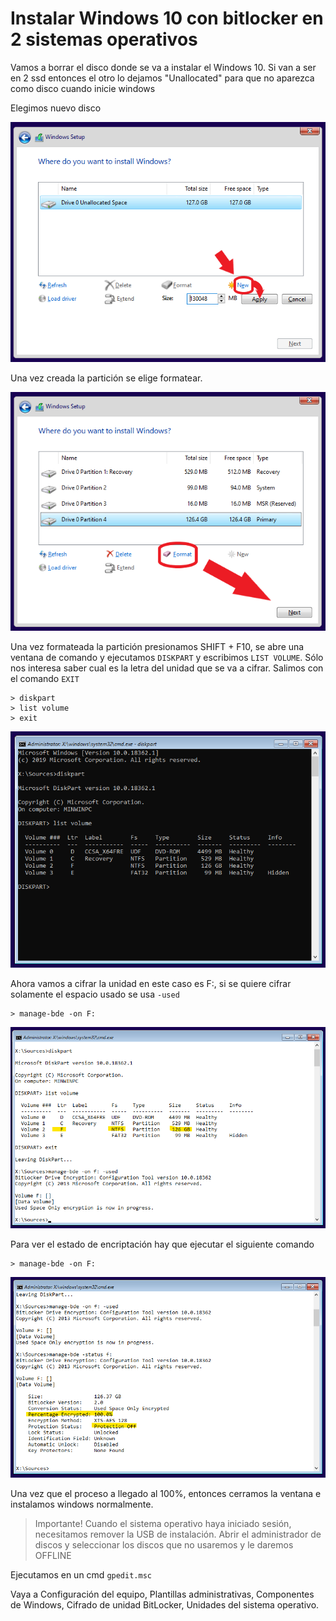 # Instalar Windows 10 con bitlocker en 2 sistemas operativos

Vamos a borrar el disco donde se va a instalar el Windows 10. Si van a ser en 2 ssd entonces el otro lo dejamos "Unallocated" para que no aparezca como disco cuando inicie windows

Elegimos nuevo disco

![Install](/1.png)

Una vez creada la partición se elige formatear.

![Install](/2.png)

Una vez formateada la partición presionamos SHIFT + F10, se abre una ventana de comando y ejecutamos `DISKPART` y escribimos `LIST VOLUME`. Sólo nos interesa saber cual es la letra del unidad que se va a cifrar. Salimos con el comando `EXIT`
```
> diskpart
> list volume
> exit
```
![Install](/3.png)

Ahora vamos a cifrar la unidad en este caso es F:, si se quiere cifrar solamente el espacio usado se usa `-used`
```
> manage-bde -on F:
```
![Install](/4.png)

Para ver el estado de encriptación hay que ejecutar el siguiente comando
```
> manage-bde -on F:
```
![Install](/5.png)

Una vez que el proceso a llegado al 100%, entonces cerramos la ventana e instalamos windows normalmente.

> Importante! Cuando el sistema operativo haya iniciado sesión, necesitamos remover la USB de instalación. Abrir el administrador de discos y seleccionar los discos que no usaremos y le daremos OFFLINE

Ejecutamos en un cmd `gpedit.msc`

Vaya a Configuración del equipo, Plantillas administrativas, Componentes de Windows, Cifrado de unidad BitLocker, Unidades del sistema operativo.

